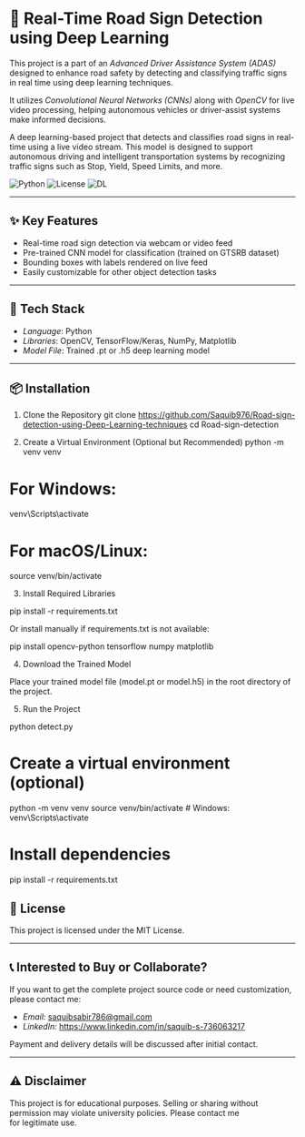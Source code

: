 
# 🚦 Real-Time Road Sign Detection using Deep Learning

This project is a part of an *Advanced Driver Assistance System (ADAS)* designed to enhance road safety by detecting and classifying traffic signs in real time using deep learning techniques.

It utilizes *Convolutional Neural Networks (CNNs)* along with *OpenCV* for live video processing, helping autonomous vehicles or driver-assist systems make informed decisions.

A deep learning-based project that detects and classifies road signs in real-time using a live video stream. This model is designed to support autonomous driving and intelligent transportation systems by recognizing traffic signs such as Stop, Yield, Speed Limits, and more.

![Python](https://img.shields.io/badge/Python-3.8+-blue.svg)
![License](https://img.shields.io/badge/License-MIT-green.svg)
![DL](https://img.shields.io/badge/DeepLearning-CNN-red)

---

## ✨ Key Features
- Real-time road sign detection via webcam or video feed
- Pre-trained CNN model for classification (trained on GTSRB dataset)
- Bounding boxes with labels rendered on live feed
- Easily customizable for other object detection tasks

---

## 🔧 Tech Stack
- *Language*: Python  
- *Libraries*: OpenCV, TensorFlow/Keras, NumPy, Matplotlib  
- *Model File*: Trained .pt or .h5 deep learning model

---

## 📦 Installation

1. Clone the Repository
git clone https://github.com/Saquib976/Road-sign-detection-using-Deep-Learning-techniques
cd Road-sign-detection

2. Create a Virtual Environment (Optional but Recommended)
   python -m venv venv
   
# For Windows:
venv\Scripts\activate

# For macOS/Linux:
source venv/bin/activate

3. Install Required Libraries

pip install -r requirements.txt

Or install manually if requirements.txt is not available:

pip install opencv-python tensorflow numpy matplotlib

4. Download the Trained Model

Place your trained model file (model.pt or model.h5) in the root directory of the project.

5. Run the Project

python detect.py 


# Create a virtual environment (optional)
python -m venv venv
source venv/bin/activate  # Windows: venv\Scripts\activate

# Install dependencies
pip install -r requirements.txt

## 📄 License

This project is licensed under the MIT License.


---

## 📞 Interested to Buy or Collaborate?

If you want to get the complete project source code or need customization, please contact me:

- *Email:*    saquibsabir786@gmail.com  
- *LinkedIn:* https://www.linkedin.com/in/saquib-s-736063217

Payment and delivery details will be discussed after initial contact.

---

## ⚠ Disclaimer

This project is for educational purposes. Selling or sharing without permission may violate university policies. Please contact me for legitimate use.
   
